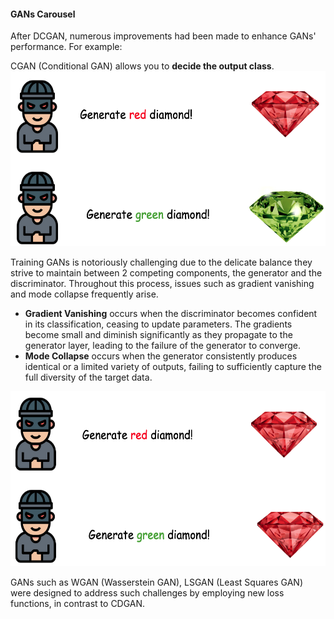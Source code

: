 #### GANs Carousel

After DCGAN, numerous improvements had been made to enhance GANs' performance. For example:

CGAN (Conditional GAN) allows you to <b>decide the output class</b>.
<img src="https://github.com/lady-h-world/My_Garden/blob/main/images/Secret_Guest_images/exp_cgan.png" width="560" height="280" />

Training GANs is notoriously challenging due to the delicate balance they strive to maintain between 2 competing components, the generator and the discriminator. Throughout this process, issues such as gradient vanishing and mode collapse frequently arise.
* <b>Gradient Vanishing</b> occurs when the discriminator becomes confident in its classification, ceasing to update parameters. The gradients become small and diminish significantly as they propagate to the generator layer, leading to the failure of the generator to converge.
* <b>Mode Collapse</b> occurs when the generator consistently produces identical or a limited variety of outputs, failing to sufficiently capture the full diversity of the target data.
<img src="https://github.com/lady-h-world/My_Garden/blob/main/images/Secret_Guest_images/exp_mode_collapse.png" width="560" height="280" />

GANs such as WGAN (Wasserstein GAN), LSGAN (Least Squares GAN) were designed to address such challenges by employing new loss functions, in contrast to CDGAN.


